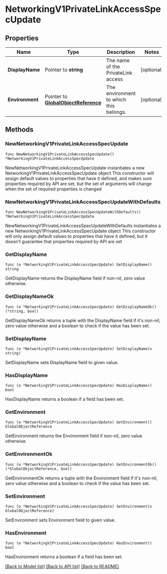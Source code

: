 # NetworkingV1PrivateLinkAccessSpecUpdate

## Properties

Name | Type | Description | Notes
------------ | ------------- | ------------- | -------------
**DisplayName** | Pointer to **string** | The name of the PrivateLink access | [optional] 
**Environment** | Pointer to [**GlobalObjectReference**](GlobalObjectReference.md) | The environment to which this belongs. | [optional] 

## Methods

### NewNetworkingV1PrivateLinkAccessSpecUpdate

`func NewNetworkingV1PrivateLinkAccessSpecUpdate() *NetworkingV1PrivateLinkAccessSpecUpdate`

NewNetworkingV1PrivateLinkAccessSpecUpdate instantiates a new NetworkingV1PrivateLinkAccessSpecUpdate object
This constructor will assign default values to properties that have it defined,
and makes sure properties required by API are set, but the set of arguments
will change when the set of required properties is changed

### NewNetworkingV1PrivateLinkAccessSpecUpdateWithDefaults

`func NewNetworkingV1PrivateLinkAccessSpecUpdateWithDefaults() *NetworkingV1PrivateLinkAccessSpecUpdate`

NewNetworkingV1PrivateLinkAccessSpecUpdateWithDefaults instantiates a new NetworkingV1PrivateLinkAccessSpecUpdate object
This constructor will only assign default values to properties that have it defined,
but it doesn't guarantee that properties required by API are set

### GetDisplayName

`func (o *NetworkingV1PrivateLinkAccessSpecUpdate) GetDisplayName() string`

GetDisplayName returns the DisplayName field if non-nil, zero value otherwise.

### GetDisplayNameOk

`func (o *NetworkingV1PrivateLinkAccessSpecUpdate) GetDisplayNameOk() (*string, bool)`

GetDisplayNameOk returns a tuple with the DisplayName field if it's non-nil, zero value otherwise
and a boolean to check if the value has been set.

### SetDisplayName

`func (o *NetworkingV1PrivateLinkAccessSpecUpdate) SetDisplayName(v string)`

SetDisplayName sets DisplayName field to given value.

### HasDisplayName

`func (o *NetworkingV1PrivateLinkAccessSpecUpdate) HasDisplayName() bool`

HasDisplayName returns a boolean if a field has been set.

### GetEnvironment

`func (o *NetworkingV1PrivateLinkAccessSpecUpdate) GetEnvironment() GlobalObjectReference`

GetEnvironment returns the Environment field if non-nil, zero value otherwise.

### GetEnvironmentOk

`func (o *NetworkingV1PrivateLinkAccessSpecUpdate) GetEnvironmentOk() (*GlobalObjectReference, bool)`

GetEnvironmentOk returns a tuple with the Environment field if it's non-nil, zero value otherwise
and a boolean to check if the value has been set.

### SetEnvironment

`func (o *NetworkingV1PrivateLinkAccessSpecUpdate) SetEnvironment(v GlobalObjectReference)`

SetEnvironment sets Environment field to given value.

### HasEnvironment

`func (o *NetworkingV1PrivateLinkAccessSpecUpdate) HasEnvironment() bool`

HasEnvironment returns a boolean if a field has been set.


[[Back to Model list]](../README.md#documentation-for-models) [[Back to API list]](../README.md#documentation-for-api-endpoints) [[Back to README]](../README.md)


